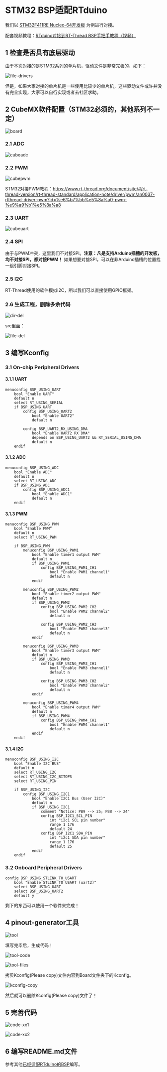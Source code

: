# STM32 BSP适配RTduino

我们以 [STM32F411RE Nucleo-64开发板](https://github.com/RT-Thread/rt-thread/tree/master/bsp/stm32/stm32f411-st-nucleo/applications/arduino_pinout) 为例进行对接。

配套视频教程：[RTduino对接到RT-Thread BSP手把手教程（视频）](https://www.bilibili.com/video/BV1WG41177Cu)

## 1 检查是否具有底层驱动

由于本次对接的是STM32系列的单片机，驱动文件是非常完善的，如下：

![file-drivers](figures/file-drivers.png)

但是，如果大家对接的单片机是一些使用比较少的单片机，这些驱动文件或许并没有完全实现，大家可以自行实现或者去社区求助。

## 2 CubeMX软件配置（STM32必须的，其他系列不一定）

![board](figures/board.jpg)

### 2.1 ADC

![cubeadc](figures/cubeadc.png)

### 2.2 PWM

![cubepwm](figures/cubepwm.png)

STM32对接PWM教程：https://www.rt-thread.org/document/site/#/rt-thread-version/rt-thread-standard/application-note/driver/pwm/an0037-rtthread-driver-pwm?id=%e6%b7%bb%e5%8a%a0-pwm-%e9%a9%b1%e5%8a%a8

### 2.3 UART

![cubeuart](figures/cubeuart.png)

### 2.4 SPI

由于与PWM冲突，这里我们不对接SPI。**注意：凡是支持Arduino插槽的开发板，均不对接SPI，都对接PWM！** 如果想要对接SPI，可以在非Arduino插槽的位置找一组引脚对接SPI。

### 2.5 I2C

RT-Thread使用的软件模拟I2C，所以我们可以直接使用GPIO框架。

### 2.6 生成工程，删除多余代码

![dir-del](figures/dir-del.png)

src里面：

![file-del](figures/file-del.png)

## 3 编写Kconfig

### 3.1 On-chip Peripheral Drivers

#### 3.1.1 UART

```Kconfig
menuconfig BSP_USING_UART
    bool "Enable UART"
    default n
    select RT_USING_SERIAL
    if BSP_USING_UART
        config BSP_USING_UART2
            bool "Enable UART2"
            default n

        config BSP_UART2_RX_USING_DMA
            bool "Enable UART2 RX DMA"
            depends on BSP_USING_UART2 && RT_SERIAL_USING_DMA
            default n
    endif
```

#### 3.1.2 ADC

```Kconfig
menuconfig BSP_USING_ADC
    bool "Enable ADC"
    default n
    select RT_USING_ADC
    if BSP_USING_ADC
        config BSP_USING_ADC1
            bool "Enable ADC1"
            default n
    endif
```

#### 3.1.3 PWM

```Kconfig
menuconfig BSP_USING_PWM
    bool "Enable PWM"
    default n
    select RT_USING_PWM

    if BSP_USING_PWM
        menuconfig BSP_USING_PWM1
            bool "Enable timer1 output PWM"
            default n
            if BSP_USING_PWM1
                config BSP_USING_PWM1_CH1
                    bool "Enable PWM1 channel1"
                    default n
            endif

        menuconfig BSP_USING_PWM2
            bool "Enable timer2 output PWM"
            default n
            if BSP_USING_PWM2
                config BSP_USING_PWM2_CH2
                    bool "Enable PWM2 channel2"
                    default n

                config BSP_USING_PWM2_CH3
                    bool "Enable PWM2 channel3"
                    default n
            endif

        menuconfig BSP_USING_PWM3
            bool "Enable timer3 output PWM"
            default n
            if BSP_USING_PWM3
                config BSP_USING_PWM3_CH1
                    bool "Enable PWM3 channel1"
                    default n

                config BSP_USING_PWM3_CH2
                    bool "Enable PWM3 channel2"
                    default n
            endif
        
        menuconfig BSP_USING_PWM4
            bool "Enable timer4 output PWM"
            default n
            if BSP_USING_PWM4
                config BSP_USING_PWM4_CH1
                    bool "Enable PWM4 channel1"
                    default n
            endif
    endif
```

#### 3.1.4 I2C

```Kconfig
menuconfig BSP_USING_I2C
    bool "Enable I2C BUS"
    default n
    select RT_USING_I2C
    select RT_USING_I2C_BITOPS
    select RT_USING_PIN

    if BSP_USING_I2C
        config BSP_USING_I2C1
            bool "Enable I2C1 Bus (User I2C)"
            default n
            if BSP_USING_I2C1
                comment "Notice: PB9 --> 25; PB8 --> 24" 
                config BSP_I2C1_SCL_PIN
                    int "i2c1 SCL pin number"
                    range 1 176
                    default 24
                config BSP_I2C1_SDA_PIN
                    int "i2c1 SDA pin number"
                    range 1 176
                    default 25
            endif
    endif
```

### 3.2 Onboard Peripheral Drivers

```Kconfig
config BSP_USING_STLINK_TO_USART
    bool "Enable STLINK TO USART (uart2)"
    select BSP_USING_UART
    select BSP_USING_UART2
    default y
```

剩下的东西可以使用一个软件来完成！

## 4 pinout-generator工具

![tool](figures/tool.png)

填写完毕后，生成代码！

![tool-code](figures/tool-code.png)

![tool-files](figures/tool-files.png)

拷贝Kconfig(Please copy)文件内容到Board文件夹下的Kconfig。

![kconfig-copy](figures/kconfig-copy.png)

然后就可以删除Kconfig(Please copy)文件了！

## 5 完善代码

![code-xx1](figures/code-xx1.png)

![code-xx2](figures/code-xx2.png)

## 6 编写README.md文件

参考其他[已经适配RTduino的BSP](/zh/beginner/rtduino?id=已经适配rtduino的rt-thread-bsp)编写。
